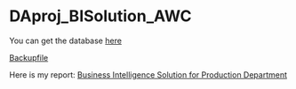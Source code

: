 # DAproj_BISolution_AWC
You can get the database [here](https://drive.google.com/file/d/16k3t8rjx0ZXscIkm_p1mT8fVpEFA4VC2/view?usp=sharing) 
      
[Backupfile](https://drive.google.com/file/d/1Iqf4xZdj3ZuBAjwhOwH-5vJ0qGmhMKq5/view?usp=sharing)

Here is my report: [Business Intelligence Solution for Production Department](https://drive.google.com/file/d/1tRVuZ5KP3Bc5db7O3heD7NZilr2hIX78/view?usp=sharing)
